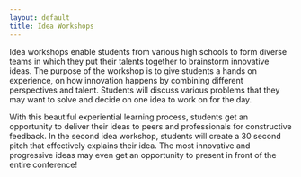 ```yaml
---
layout: default
title: Idea Workshops
---
```

<p class="lead">Idea workshops enable students from various high schools to form diverse teams in which they put their talents together to brainstorm innovative ideas.  The purpose of the workshop is to give students a hands on experience, on how innovation happens by combining different perspectives and talent. Students will discuss various problems that they may want to solve and decide on one idea to work on for the day.</p>
<p class="lead">With this beautiful experiential learning process, students get an opportunity to deliver their ideas to peers and professionals for constructive feedback. In the second idea workshop, students will create a 30 second pitch that effectively explains their idea. The most innovative and progressive ideas may even get an opportunity to present in front of the entire conference!</p>

